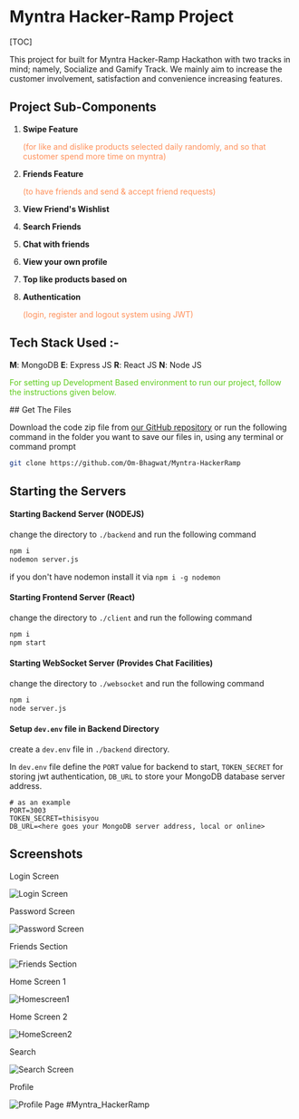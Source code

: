 # Myntra Hacker-Ramp Project

[TOC]

This project for built for Myntra Hacker-Ramp Hackathon with two tracks in mind; namely, Socialize and Gamify Track. We mainly aim to increase the customer involvement, satisfaction and convenience increasing features.

## Project Sub-Components

1. **Swipe Feature** 

   <p style="color:#ff905a"> (for like and dislike products selected daily randomly, and so that customer spend more time on myntra) </p>

2. **Friends Feature** 

   <p style="color:#ff905a"> (to have friends and send & accept friend requests) </p>

3. **View Friend's Wishlist**

4. **Search Friends**

5. **Chat with friends**

6. **View your own profile**

7. **Top like products based on**

8. **Authentication** 

   <p style="color:#ff905a"> (login, register and logout system using JWT) </p>

## Tech Stack Used :-

**M**: MongoDB
**E**: Express JS
**R**: React JS
**N**: Node JS

<p style="color: #5ecc1b">
For setting up Development Based environment to run our project, follow the instructions given below. 
</p>
## Get The Files

Download the code zip file from [our GitHub repository](https://github.com/Om-Bhagwat/Myntra-HackerRamp) or run the following command in the folder you want to save our files in, using any terminal or command prompt

```bash
git clone https://github.com/Om-Bhagwat/Myntra-HackerRamp
```

## Starting the Servers

#### Starting Backend Server (NODEJS)

change the directory to ` ./backend ` and run the following command

```bash
npm i
nodemon server.js
```

if you don't have nodemon install it via `npm i -g nodemon`

#### Starting Frontend Server (React)

change the directory to ` ./client ` and run the following command

```bash
npm i
npm start
```

#### Starting WebSocket Server (Provides Chat Facilities)

change the directory to `./websocket` and run the following command

```bash
npm i
node server.js
```

#### Setup `dev.env` file in Backend Directory

create a `dev.env` file in `./backend` directory.

In `dev.env` file define the `PORT` value for backend to start, `TOKEN_SECRET` for storing jwt authentication, `DB_URL` to store your MongoDB database server address.

```shell
# as an example
PORT=3003
TOKEN_SECRET=thisisyou
DB_URL=<here goes your MongoDB server address, local or online> 
```



## Screenshots

Login Screen

![Login Screen](https://github.com/Om-Bhagwat/Myntra-HackerRamp/blob/main/screenshots/login.png?raw=true)

Password Screen

![Password Screen](https://github.com/Om-Bhagwat/Myntra-HackerRamp/blob/main/screenshots/password.png?raw=true)



Friends Section

![Friends Section](https://github.com/Om-Bhagwat/Myntra-HackerRamp/blob/main/screenshots/friend.png?raw=true)

Home Screen 1

![Homescreen1](https://github.com/Om-Bhagwat/Myntra-HackerRamp/blob/main/screenshots/front1.png?raw=true)

Home Screen 2

![HomeScreen2](https://github.com/Om-Bhagwat/Myntra-HackerRamp/blob/main/screenshots/front2.png?raw=true)

Search

![Search Screen](https://github.com/Om-Bhagwat/Myntra-HackerRamp/blob/main/screenshots/search.png?raw=true)

Profile

![Profile Page](https://github.com/Om-Bhagwat/Myntra-HackerRamp/blob/main/screenshots/profile.png?raw=true)
#Myntra_HackerRamp
